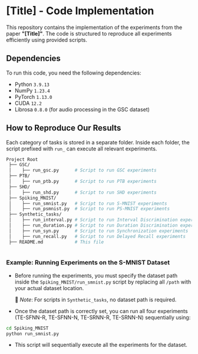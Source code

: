 # [Title] - Code Implementation

This repository contains the implementation of the experiments from the paper **"[Title]"**. The code is structured to reproduce all experiments efficiently using provided scripts.

## Dependencies
To run this code, you need the following dependencies:

- Python `3.9.13`
- NumPy `1.23.4`
- PyTorch `1.13.0`
- CUDA `12.2` 
- Librosa `0.8.0` (for audio processing in the GSC dataset)


## How to Reproduce Our Results

Each category of tasks is stored in a separate folder. Inside each folder, the script prefixed with `run_` can execute all relevant experiments.

```graphql
Project Root
 ├── GSC/  
 │    ├── run_gsc.py      # Script to run GSC experiments 
 ├── PTB/  
 │    ├── run_ptb.py      # Script to run PTB experiments 
 ├── SHD/  
 │    ├── run_shd.py      # Script to run SHD experiments 
 ├── Spiking_MNIST/      
 │    ├── run_smnist.py   # Script to run S-MNIST experiments
 │    ├── run_psmnist.py  # Script to run PS-MNIST experiments
 ├── Synthetic_tasks/      
 │    ├── run_interval.py # Script to run Interval Discrimination experiments
 │    ├── run_duration.py # Script to run Duration Discrimination experiments
 │    ├── run_syn.py      # Script to run Synchronization experiments
 │    ├── run_recall.py   # Script to run Delayed Recall experiments
 ├── README.md            # This file
 
```


### Example: Running Experiments on the S-MNIST Dataset

- Before running the experiments, you must specify the dataset path inside the `Spiking_MNIST/run_smnist.py` script by replacing all `/path` with your actual dataset location. 
  
  📌 *Note*: For scripts in `Synthetic_tasks`, no dataset path is required.


- Once the dataset path is correctly set, you can run all four experiments (TE-SFNN-R, TE-SFNN-N, TE-SRNN-R, TE-SRNN-N) sequentially using:

```sh
cd Spiking_MNIST
python run_smnist.py
```
- This script will sequentially execute all the experiments for the dataset.




